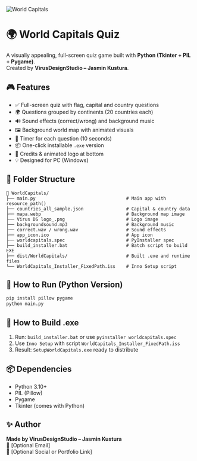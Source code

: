 ![World Capitals](./banner.png)

# 🌍 World Capitals Quiz

A visually appealing, full-screen quiz game built with **Python (Tkinter + PIL + Pygame)**.  
Created by **VirusDesignStudio – Jasmin Kustura**.

## 🎮 Features

- ✅ Full-screen quiz with flag, capital and country questions
- 🌍 Questions grouped by continents (20 countries each)
- 🔊 Sound effects (correct/wrong) and background music
- 🖼️ Background world map with animated visuals
- 🧠 Timer for each question (10 seconds)
- 📦 One-click installable `.exe` version
- 📌 Credits & animated logo at bottom
- 💡 Designed for PC (Windows)

## 📁 Folder Structure

```
📁 WorldCapitals/
├── main.py                                  # Main app with resource_path()
├── countries_all_sample.json                # Capital & country data
├── mapa.webp                                # Background map image
├── Virus DS logo_.png                       # Logo image
├── backgroundsound.mp3                      # Background music
├── correct.wav / wrong.wav                  # Sound effects
├── app_icon.ico                             # App icon
├── worldcapitals.spec                       # PyInstaller spec
├── build_installer.bat                      # Batch script to build EXE
├── dist/WorldCapitals/                      # Built .exe and runtime files
└── WorldCapitals_Installer_FixedPath.iss    # Inno Setup script
```

## 🚀 How to Run (Python Version)

```bash
pip install pillow pygame
python main.py
```

## 🔧 How to Build .exe

1. Run: `build_installer.bat` or use `pyinstaller worldcapitals.spec`
2. Use `Inno Setup` with script `WorldCapitals_Installer_FixedPath.iss`
3. Result: `SetupWorldCapitals.exe` ready to distribute

## 📦 Dependencies

- Python 3.10+
- PIL (Pillow)
- Pygame
- Tkinter (comes with Python)

## ✨ Author

**Made by VirusDesignStudio – Jasmin Kustura**  
📧 [Optional Email]  
🔗 [Optional Social or Portfolio Link]

